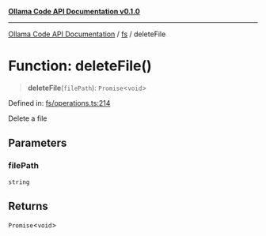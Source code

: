 [**Ollama Code API Documentation v0.1.0**](../../README.md)

***

[Ollama Code API Documentation](../../modules.md) / [fs](../README.md) / deleteFile

# Function: deleteFile()

> **deleteFile**(`filePath`): `Promise`\<`void`\>

Defined in: [fs/operations.ts:214](https://github.com/erichchampion/ollama-code/blob/586a37c3b5ca4898110458ba6693f528259f1a2d/ollama-code/src/fs/operations.ts#L214)

Delete a file

## Parameters

### filePath

`string`

## Returns

`Promise`\<`void`\>
